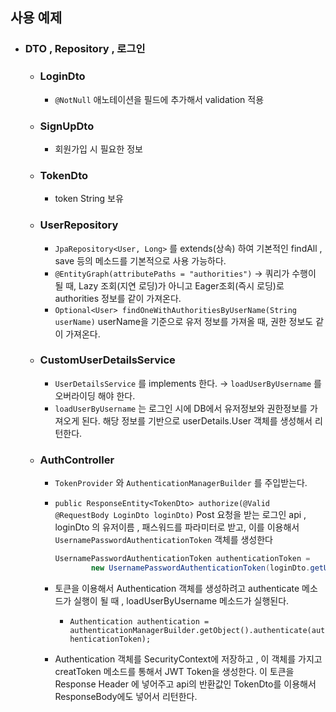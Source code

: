 ## 사용 예제

- ### DTO , Repository , 로그인
    - ### LoginDto
        - `@NotNull` 애노테이션을 필드에 추가해서 validation 적용
    - ### SignUpDto
        - 회원가입 시 필요한 정보
    - ### TokenDto
        - token String 보유
    - ### UserRepository
        - `JpaRepository<User, Long>` 를 extends(상속) 하여 기본적인 findAll , save 등의 메소드를 기본적으로 사용 가능하다.
        - `@EntityGraph(attributePaths = "authorities")` → 쿼리가 수행이 될 때, Lazy 조회(지연 로딩)가 아니고 Eager조회(즉시 로딩)로 authorities 정보를 같이 가져온다.
        - `Optional<User> findOneWithAuthoritiesByUserName(String userName)` userName을 기준으로 유저 정보를 가져올 때, 권한 정보도 같이 가져온다.
    - ### CustomUserDetailsService
        - `UserDetailsService` 를 implements 한다. → `loadUserByUsername` 를 오버라이딩 해야 한다.
        - `loadUserByUsername` 는 로그인 시에 DB에서 유저정보와 권한정보를 가져오게 된다. 해당 정보를 기반으로 userDetails.User 객체를 생성해서 리턴한다.
    - ### AuthController
        - `TokenProvider` 와 `AuthenticationManagerBuilder` 를 주입받는다.
        - `public ResponseEntity<TokenDto> authorize(@Valid @RequestBody LoginDto loginDto)` Post 요청을 받는 로그인 api , loginDto 의 유저이름 , 패스워드를 파라미터로 받고, 이를 이용해서 `UsernamePasswordAuthenticationToken` 객체를 생성한다

            ```java
            UsernamePasswordAuthenticationToken authenticationToken =
                    new UsernamePasswordAuthenticationToken(loginDto.getUserName(), loginDto.getPassword());
            ```

        - 토큰을 이용해서 Authentication 객체를 생성하려고 authenticate 메소드가 실행이 될 때 , loadUserByUsername 메소드가 실행된다.
            - `Authentication authentication = authenticationManagerBuilder.getObject().authenticate(authenticationToken);`
        - Authentication 객체를 SecurityContext에 저장하고 , 이 객체를 가지고 creatToken 메소드를 통해서 JWT Token을 생성한다. 이 토큰을 Response Header 에 넣어주고 api의 반환값인 TokenDto를 이용해서 ResponseBody에도 넣어서 리턴한다.